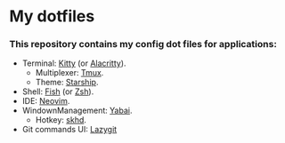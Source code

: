 # My dotfiles

### This repository contains my config dot files for applications:

- Terminal: [Kitty](./kitty) (or [Alacritty](./alacritty)).
  - Multiplexer: [Tmux](./tmux).
  - Theme: [Starship](./starship).
- Shell: [Fish](./fish) (or [Zsh](./zsh)).
- IDE: [Neovim](./neovim).
- WindownManagement: [Yabai](./yabai).
  - Hotkey: [skhd](./skhd).
- Git commands UI: [Lazygit](./lazygit)
